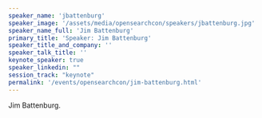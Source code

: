 ```yaml
---
speaker_name: 'jbattenburg'
speaker_image: '/assets/media/opensearchcon/speakers/jbattenburg.jpg'
speaker_name_full: 'Jim Battenburg'
primary_title: 'Speaker: Jim Battenburg'
speaker_title_and_company: ''
speaker_talk_title: ''
keynote_speaker: true
speaker_linkedin: ""
session_track: "keynote"
permalink: '/events/opensearchcon/jim-battenburg.html'
---
```

Jim Battenburg.

